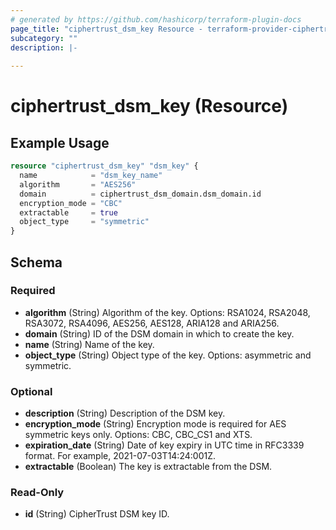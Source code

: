 ```yaml
---
# generated by https://github.com/hashicorp/terraform-plugin-docs
page_title: "ciphertrust_dsm_key Resource - terraform-provider-ciphertrust"
subcategory: ""
description: |-
  
---
```


# ciphertrust_dsm_key (Resource)



## Example Usage

```terraform
resource "ciphertrust_dsm_key" "dsm_key" {
  name            = "dsm_key_name"
  algorithm       = "AES256"
  domain          = ciphertrust_dsm_domain.dsm_domain.id
  encryption_mode = "CBC"
  extractable     = true
  object_type     = "symmetric"
}
```

<!-- schema generated by tfplugindocs -->
## Schema

### Required

- **algorithm** (String) Algorithm of the key. Options: RSA1024, RSA2048, RSA3072, RSA4096, AES256, AES128, ARIA128 and ARIA256.
- **domain** (String) ID of the DSM domain in which to create the key.
- **name** (String) Name of the key.
- **object_type** (String) Object type of the key. Options: asymmetric and symmetric.

### Optional

- **description** (String) Description of the DSM key.
- **encryption_mode** (String) Encryption mode is required for AES symmetric keys only. Options: CBC, CBC_CS1 and XTS.
- **expiration_date** (String) Date of key expiry in UTC time in RFC3339 format. For example, 2021-07-03T14:24:001Z.
- **extractable** (Boolean) The key is extractable from the DSM.

### Read-Only

- **id** (String) CipherTrust DSM key ID.


